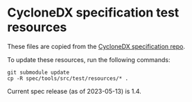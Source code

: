 # CycloneDX specification test resources

These files are copied from the [CycloneDX specification repo](https://github.com/CycloneDX/specification/tree/v1.5-dev/tools/src/test/resources).

To update these resources, run the following commands:

    git submodule update
    cp -R spec/tools/src/test/resources/* .


Current spec release (as of 2023-05-13) is 1.4.
